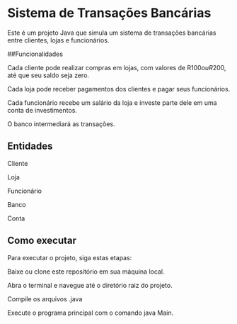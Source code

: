 # Sistema de Transações Bancárias
Este é um projeto Java que simula um sistema de transações bancárias entre clientes, lojas e funcionários.

##Funcionalidades

Cada cliente pode realizar compras em lojas, com valores de R$100 ou R$200, até que seu saldo seja zero.

Cada loja pode receber pagamentos dos clientes e pagar seus funcionários.

Cada funcionário recebe um salário da loja e investe parte dele em uma conta de investimentos.

O banco intermediará as transações.


## Entidades
Cliente

Loja

Funcionário

Banco

Conta


## Como executar
Para executar o projeto, siga estas etapas:

Baixe ou clone este repositório em sua máquina local.

Abra o terminal e navegue até o diretório raiz do projeto.

Compile os arquivos .java

Execute o programa principal com o comando java Main.
